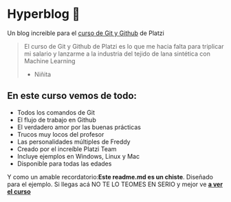 # Hyperblog 💚
Un blog increible para el [curso de Git y Github](http://https://platzi.com/clases/git-github/ "curso de Git y Github") de Platzi
>El curso de Git y Github de Platzi es lo que me hacia falta para triplicar mi salario y lanzarme a la industria del tejido de lana sintética con Machine Learning
>- Niñita

## En este curso vemos de todo:
* Todos los comandos de Git
* El flujo de trabajo en Github
* El verdadero amor por las buenas prácticas
* Trucos muy locos del profesor
* Las personalidades múltiples de Freddy
* Creado por el increíble Platzi Team
* Incluye ejemplos en Windows, Linux y Mac
* Disponible para todas las edades

Y como un amable recordatorio:**Este readme.md es un chiste**. Diseñado para el ejemplo. Si llegas acá NO TE LO TEOMES EN SERIO y mejor ve [**a ver el curso** ](http://https://platzi.com/clases/git-github/ "a ver el curso ")